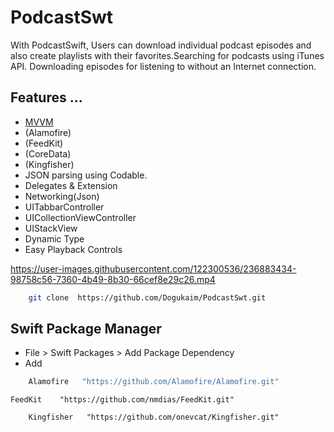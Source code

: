 # PodcastSwt

With PodcastSwift, Users can download individual podcast episodes and also create playlists with their favorites.Searching for podcasts using iTunes API.
Downloading episodes for listening to without an Internet connection.





## Features ...

- [MVVM](https://www.kodeco.com/6733535-ios-mvvm-tutorial-refactoring-from-mvc)
- (Alamofire)
- (FeedKit)
- (CoreData)
- (Kingfisher)
- JSON parsing using Codable.
- Delegates & Extension 
- Networking(Json)
- UITabbarController
- UICollectionViewController
- UIStackView
- Dynamic Type
- Easy Playback Controls



https://user-images.githubusercontent.com/122300536/236883434-98758c56-7360-4b49-8b30-66cef8e29c26.mp4

```bash
    git clone  https://github.com/Dogukaim/PodcastSwt.git
```
    
## Swift Package Manager
- File > Swift Packages > Add Package Dependency
- Add 
```bash
    Alamofire   "https://github.com/Alamofire/Alamofire.git"
```
    FeedKit    "https://github.com/nmdias/FeedKit.git"
```
    Kingfisher   "https://github.com/onevcat/Kingfisher.git"
